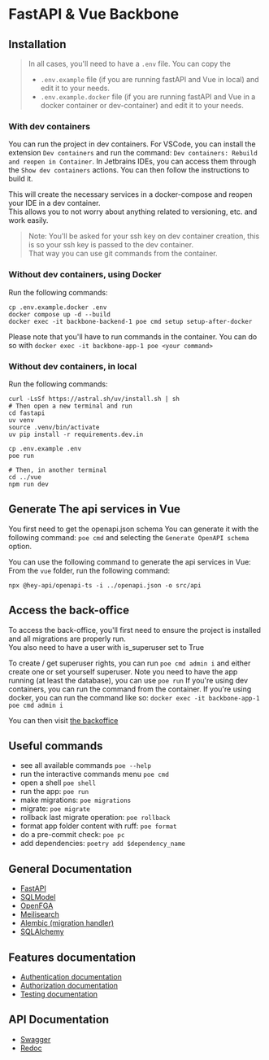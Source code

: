 # FastAPI & Vue Backbone

## Installation
> In all cases, you'll need to have a `.env` file. You can copy the 
> - `.env.example` file (if you are running fastAPI and Vue in local) and edit it to your needs.
> - `.env.example.docker` file (if you are running fastAPI and Vue in a docker container or dev-container) and edit it to your needs.

### With dev containers
You can run the project in dev containers.
For VSCode, you can install the extension `Dev containers` and run the command:
`Dev containers: Rebuild and reopen in Container`.
In Jetbrains IDEs, you can access them through the `Show dev containers` actions. You can then follow
the instructions to build it.

This will create the necessary services in a docker-compose and reopen your IDE in a dev container.  
This allows you to not worry about anything related to versioning, etc. and work easily.  

> Note: You'll be asked for your ssh key on dev container creation, this is so your ssh key is passed to the dev container.  
> That way you can use git commands from the container.

### Without dev containers, using Docker
Run the following commands:
```shell
cp .env.example.docker .env
docker compose up -d --build
docker exec -it backbone-backend-1 poe cmd setup setup-after-docker
```

Please note that you'll have to run commands in the container.
You can do so with `docker exec -it backbone-app-1 poe <your command>`


### Without dev containers, in local
Run the following commands:
```shell
curl -LsSf https://astral.sh/uv/install.sh | sh
# Then open a new terminal and run
cd fastapi
uv venv
source .venv/bin/activate
uv pip install -r requirements.dev.in

cp .env.example .env
poe run

# Then, in another terminal
cd ../vue
npm run dev
````

## Generate The api services in Vue
You first need to get the openapi.json schema
You can generate it with the following command: `poe cmd` and selecting the `Generate OpenAPI schema` option. 

You can use the following command to generate the api services in Vue:
From the `vue` folder, run the following command:
```shell
npx @hey-api/openapi-ts -i ../openapi.json -o src/api
```


## Access the back-office
To access the back-office, you'll first need to ensure the project is installed and all migrations are properly run.  
You also need to have a user with is_superuser set to True  

To create / get superuser rights, you can run `poe cmd admin i` and either create one 
or set yourself superuser.
Note you need to have the app running (at least the database), you can use `poe run`
If you're using dev containers, you can run the command from the container.
If you're using docker, you can run the command like so: `docker exec -it backbone-app-1 poe cmd admin i`

You can then visit [the backoffice](http://127.0.0.1:8000/admin)


## Useful commands
- see all available commands `poe --help`
- run the interactive commands menu `poe cmd`
- open a shell `poe shell`
- run the app: `poe run`
- make migrations: `poe migrations`
- migrate: `poe migrate`
- rollback last migrate operation: `poe rollback`
- format app folder content with ruff: `poe format`
- do a pre-commit check: `poe pc`
- add dependencies: `poetry add $dependency_name`

## General Documentation

- [FastAPI](https://fastapi.tiangolo.com/)
- [SQLModel](https://sqlmodel.tiangolo.com/)
- [OpenFGA](https://openfga.dev/docs/authorization-and-openfga)
- [Meilisearch](https://www.meilisearch.com/docs)
- [Alembic (migration handler)](https://alembic.sqlalchemy.org/en/latest/)
- [SQLAlchemy](https://www.sqlalchemy.org/)

## Features documentation
- [Authentication documentation](fastapi/docs/auth.md)
- [Authorization documentation](fastapi/docs/authz.md)
- [Testing documentation](fastapi/docs/testing.md)

## API Documentation
- [Swagger](http://127.0.0.1:8000/api/docs)
- [Redoc](http://127.0.0.1:8000/api/redoc)